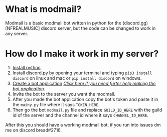 # What is modmail?

Modmail is a basic modmail bot written in python for the (discord.gg)[NFREALMUSIC] discord server, but the code can be changed to work in any server.

# How do I make it work in my server?

1. [Install python](https://python.org/).
2. Install discord.py by opening your terminal and typing `pip3 install discord` on linux and mac or `pip install discord` on windows.
3. [Create a bot application](https://discord.com/developers/docs/game-sdk/applications)
*[Click here if you need furter help making the bot application](https://discordpy.readthedocs.io/en/stable/discord.html).*
4. Invite the bot to the server you want the modmail.
4. After you made the bot application copy the bot's token and paste it in the `mainy.py` file where it says `TOKEN_HERE`.
5. Then go the bot `modmail.py` file and replace `GUILD_ID_HERE` with the guild id of the server and the channel id where it says `CHANNEL_ID_HERE`.

After this you should have a working modmail bot, if you run into issues dm me on discord bread#2716.
